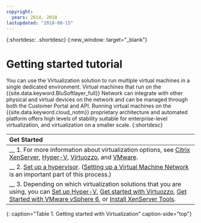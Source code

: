```yaml
---
copyright:
  years: 2014, 2018
lastupdated: "2018-08-15"
---
```


{:shortdesc: .shortdesc}
{:new_window: target="_blank"}

# Getting started tutorial

You can use the Virtualization solution to run multiple virtual machines in a single dedicated environment. Virtual machines that run on the {{site.data.keyword.BluSoftlayer_full}} Network can integrate with other physical and virtual devices on the network and can be managed through both the Customer Portal and API. Running virtual machines on the {{site.data.keyword.cloud_notm}} proprietary architecture and automated platform offers high levels of stability suitable for enterprise-level virtualization, and virtualization on a smaller scale.
{:shortdesc}

| Get Started       |
|:------------------|
| __ 1. For more information about virtualization options, see [Citrix XenServer](/docs/infrastructure/virtualization/what-citrix-xenserver.html), [Hyper-V](/docs/infrastructure/virtualization/what-hyper-v.html), [Virtuozzo](/docs/infrastructure/virtualization/what-virtuozzo.html), and [VMware](/docs/infrastructure/vmware/vmware_index.html). |
| __ 2. [Set up a hypervisor](/docs/infrastructure/virtualization/set-up-a-hypervisor.html). ([Setting up a Virtual Machine Network](/docs/infrastructure/virtualization/virtual-machine-network-setup.html) is an important part of this process.) |
| __ 3. Depending on which virtualization solutions that you are using, you can [Set up Hyper-V](/docs/infrastructure/virtualization/hyper-v-setup.html), [Get started with Virtuozzo](/docs/infrastructure/virtualization/getting-started-with-virtuozzo.html), [Get Started with VMware vSphere 6](/docs/infrastructure/vmware/vmware-vsphere-6-getting-started.html), or [Install XenServer Tools](/docs/infrastructure/virtualization/how-install-xenserver-tools-linux.html). |
{: caption="Table 1. Getting started with Virtualization" caption-side="top"}
